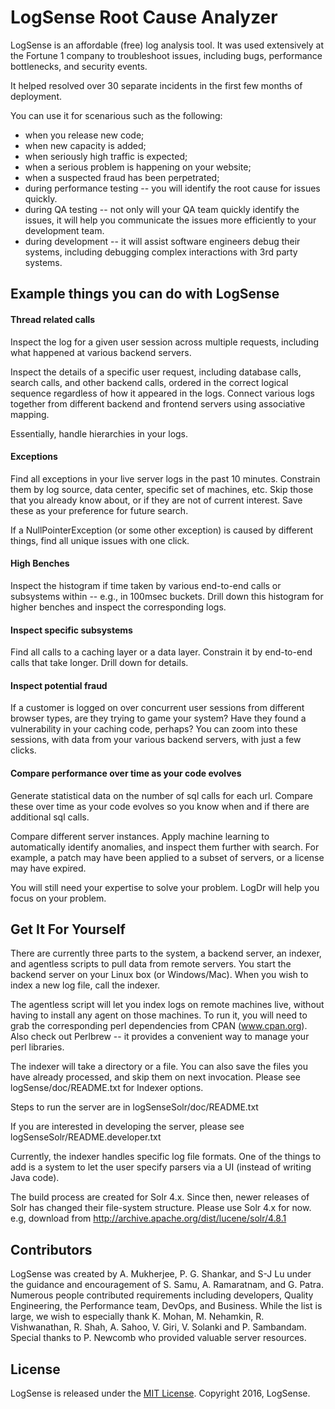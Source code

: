# LogSense Root Cause Analyzer

LogSense is an affordable (free) log analysis tool. It was used extensively at the Fortune 1 company to troubleshoot issues, including bugs, performance bottlenecks, and security events.

It helped resolved over 30 separate incidents in the first few months of deployment. 

You can use it for scenarious such as the following:

* when you release new code;
* when new capacity is added;
* when seriously high traffic is expected;
* when a serious problem is happening on your website;
* when a suspected fraud has been perpetrated;
* during performance testing -- you will identify the root cause for issues quickly.
* during QA testing -- not only will your QA team quickly  identify the issues, it will help you communicate the issues more efficiently to your development team.
* during development -- it will assist software engineers debug their systems, including debugging complex interactions with 3rd party systems.


## Example things you can do with LogSense

#### Thread related calls

Inspect the log for a given user session across multiple requests, including what happened at various backend servers.

Inspect the details of a specific user request, including database calls, search calls, and other backend calls, ordered in the correct logical sequence regardless of how it appeared in the logs. Connect various logs together from different backend and frontend servers using associative mapping.

Essentially, handle hierarchies in your logs.

#### Exceptions

Find all exceptions in your live server logs in the past 10 minutes.
Constrain them by log source, data center, specific set of machines, etc.
Skip those that you already know about, or if they are not of current interest. Save these as your preference for future search.

If a NullPointerException (or some other exception) is caused by different things, find all unique issues with one click.

#### High Benches
Inspect the histogram if time taken by various end-to-end calls or subsystems within -- e.g., in 100msec buckets.
Drill down this histogram for higher benches and inspect the corresponding logs.

#### Inspect specific subsystems
Find all calls to a caching layer or a data layer. Constrain it by end-to-end calls that take longer. Drill down for details.

#### Inspect potential fraud
If a customer is logged on over concurrent user sessions from different browser types, are they trying to game your system? Have they found a vulnerability in your caching code, perhaps? You can zoom into these sessions, with data from your various backend servers, with just a few clicks.

#### Compare performance over time as your code evolves

Generate statistical data on the number of sql calls for each url. Compare these over time as your code evolves so you know when and if there are additional sql calls.

Compare different server instances. Apply machine learning to automatically identify anomalies, and inspect them further with search. For example, a patch may have been applied to a subset of servers, or a license may have  expired.

You will still need your expertise to solve your problem. LogDr will help you focus on your problem.

## Get It For Yourself

There are currently three parts to the system, a backend server, an indexer, and agentless scripts to pull data from remote servers. You start the backend server on your Linux box (or Windows/Mac). When you wish to index a new log file, call the indexer. 


The agentless script will let you index logs on remote machines live, without having to install any agent on those machines. To run it, you will need to grab the corresponding perl dependencies from CPAN (www.cpan.org). Also check out Perlbrew -- it provides a convenient way to manage your perl libraries. 

The indexer will take a directory or a file. You can also save the files you have already processed, and skip them on next invocation. Please see logSense/doc/README.txt for Indexer options.

Steps to run the server are in logSenseSolr/doc/README.txt

If you are interested in developing the server, please see logSenseSolr/README.developer.txt

Currently, the indexer handles specific log file formats. One of the things to add is a system to let the user specify parsers via a UI (instead of writing Java code).


The build process are created for Solr 4.x. Since then, newer releases of Solr has changed their file-system structure. Please use Solr 4.x for now. e.g, download from http://archive.apache.org/dist/lucene/solr/4.8.1

## Contributors

LogSense was created by A. Mukherjee, P. G. Shankar, and S-J Lu under the guidance and encouragement of S. Samu, A. Ramaratnam, and G. Patra. Numerous people contributed requirements including developers, Quality Engineering, the Performance team, DevOps, and Business. While the list is large, we wish to especially thank K. Mohan, M. Nehamkin,  R. Vishwanathan, R. Shah, A. Sahoo, V. Giri, V. Solanki and P. Sambandam. Special thanks to P. Newcomb who provided valuable server resources.

## License

LogSense is released under the [MIT License](https://opensource.org/licenses/MIT). Copyright 2016, LogSense.


